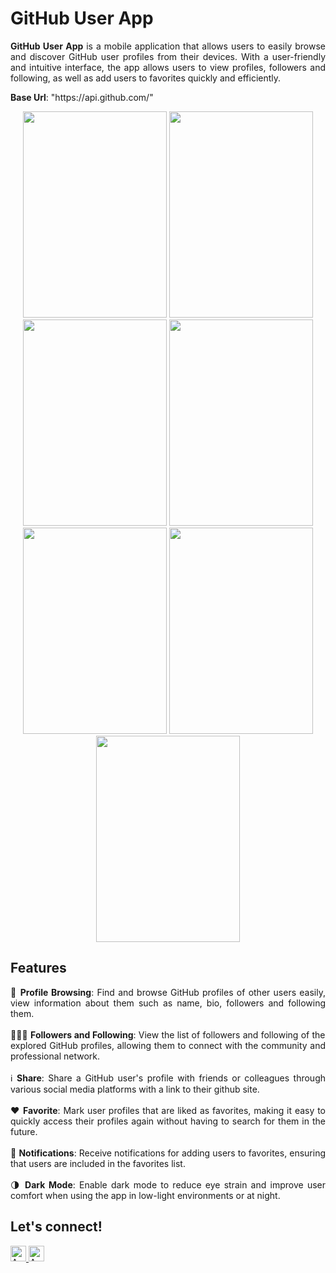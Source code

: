 <h1>GitHub User App</h1>

<p align="justify">
<b>GitHub User App</b> is a mobile application that allows users to easily browse and discover GitHub user profiles from their devices. With a user-friendly and intuitive interface, the app allows users to view profiles, followers and following, as well as add users to favorites quickly and efficiently.
</p>

<p><b>Base Url</b>: "https://api.github.com/"</p>

<p align="center">
  <img src="https://github.com/anisanurjanah/GitHub-User-App/assets/74089025/08b08816-93fc-4781-be11-6bd39cab87cc" width=230 height=330>
  <img src="https://github.com/anisanurjanah/GitHub-User-App/assets/74089025/cefb2524-8872-48fc-b396-91bc2de6a704" width=230 height=330>
  <img src="https://github.com/anisanurjanah/GitHub-User-App/assets/74089025/c973015c-50bb-4e5c-89ba-59221b92a1c2" width=230 height=330>
  <img src="https://github.com/anisanurjanah/GitHub-User-App/assets/74089025/78aa2401-e8e7-40b7-916f-6bf304ae6959" width=230 height=330>
  <img src="https://github.com/anisanurjanah/GitHub-User-App/assets/74089025/5fec51e3-b0c9-4832-9894-0f4c70830a31" width=230 height=330>
  <img src="https://github.com/anisanurjanah/GitHub-User-App/assets/74089025/bc309fc5-766c-4baa-b3e5-767b243a721d" width=230 height=330>
  <img src="https://github.com/anisanurjanah/GitHub-User-App/assets/74089025/20f3a759-b2d9-4984-ba27-25d70605fc2c" width=230 height=330>
</p>

<h2>Features</h2>
<p align="justify">
  🤵 <b>Profile Browsing</b>: Find and browse GitHub profiles of other users easily, view information about them such as name, bio, followers and following them.
  </br></br>
  🧑‍🤝‍🧑 <b>Followers and Following</b>: View the list of followers and following of the explored GitHub profiles, allowing them to connect with the community and professional network.
  </br></br>
  ℹ️  <b>Share</b>: Share a GitHub user's profile with friends or colleagues through various social media platforms with a link to their github site.
  </br></br>
❤️ <b>Favorite</b>: Mark user profiles that are liked as favorites, making it easy to quickly access their profiles again without having to search for them in the future.
  </br></br>
📓 <b>Notifications</b>: Receive notifications for adding users to favorites, ensuring that users are included in the favorites list.
  </br></br>
🌗 <b>Dark Mode</b>: Enable dark mode to reduce eye strain and improve user comfort when using the app in low-light environments or at night.
</p>

<h2>Let's connect!</h2>
<a href="https://www.instagram.com/nissxxse/">
  <img src="https://img.shields.io/badge/Instagram-black?&logo=instagram&logoColor=white" height=25 alt="Anisa's Instagram" />
</a>

<a href="https://www.linkedin.com/in/anisanurjanah/">
  <img src="https://img.shields.io/badge/LinkedIn-black?&logo=linkedin&logoColor=white" height=25 alt="Anisa's LinkedIn" />
</a>
